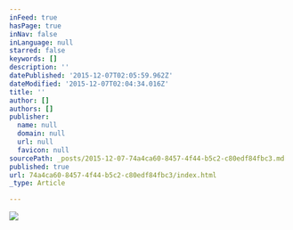 ```yaml
---
inFeed: true
hasPage: true
inNav: false
inLanguage: null
starred: false
keywords: []
description: ''
datePublished: '2015-12-07T02:05:59.962Z'
dateModified: '2015-12-07T02:04:34.016Z'
title: ''
author: []
authors: []
publisher:
  name: null
  domain: null
  url: null
  favicon: null
sourcePath: _posts/2015-12-07-74a4ca60-8457-4f44-b5c2-c80edf84fbc3.md
published: true
url: 74a4ca60-8457-4f44-b5c2-c80edf84fbc3/index.html
_type: Article

---
```

![](https://the-grid-user-content.s3-us-west-2.amazonaws.com/bd569073-7800-4485-a6aa-a798afb382b8.jpg)